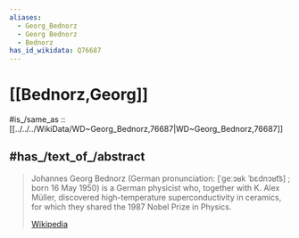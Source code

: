 ```yaml
---
aliases:
  - Georg_Bednorz
  - Georg Bednorz
  - Bednorz
has_id_wikidata: Q76687
---
```


# [[Bednorz,Georg]] 

#is_/same_as :: [[../../../WikiData/WD~Georg_Bednorz,76687|WD~Georg_Bednorz,76687]] 
## #has_/text_of_/abstract 

> Johannes Georg Bednorz (German pronunciation: [ˈɡeːɔʁk ˈbɛdnɔʁt͡s] ; born 16 May 1950) is a German physicist who, together with K. Alex Müller, discovered high-temperature superconductivity in ceramics, for which they shared the 1987 Nobel Prize in Physics.
>
> [Wikipedia](https://en.wikipedia.org/wiki/Georg%20Bednorz) 

